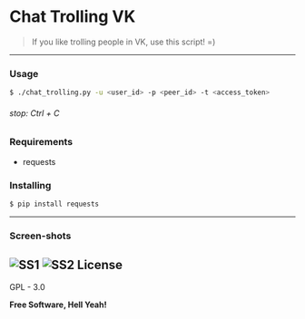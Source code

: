 # Chat Trolling VK
> If you like trolling people in VK, use this script! =)
***
### Usage
```sh
$ ./chat_trolling.py -u <user_id> -p <peer_id> -t <access_token> 
```
###### stop: Ctrl + C

### Requirements
* requests 
### Installing
```sh
$ pip install requests
```
*** 
### Screen-shots
![SS1](https://cloud.githubusercontent.com/assets/12199867/20237791/afb3f6f8-a8e4-11e6-8ed0-5718fcd20bdf.png)
![SS2](https://cloud.githubusercontent.com/assets/12199867/20237792/afd20968-a8e4-11e6-82e9-6b2134baf266.png)
License
----

GPL - 3.0

**Free Software, Hell Yeah!**
